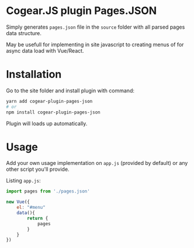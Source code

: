 # Cogear.JS plugin **Pages.JSON**

Simply generates `pages.json` file in the `source` folder with all parsed pages data structure.

May be usefull for implementing in site javascript to creating menus of for async data load with Vue/React.

# Installation

Go to the site folder and install plugin with command:
```bash
yarn add cogear-plugin-pages-json
# or 
npm install cogear-plugin-pages-json
```

Plugin will loads up automatically.

# Usage

Add your own usage implementation on `app.js` (provided by default) or any other script you'll provide.

Listing `app.js`:
```javascript
import pages from './pages.json'

new Vue({
	el: "#menu"
	data(){
		return {
			pages
		}
	}
})
```
